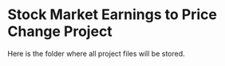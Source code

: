 <h1> Stock Market Earnings to Price Change Project </h1>

Here is the folder where all project files will be stored.